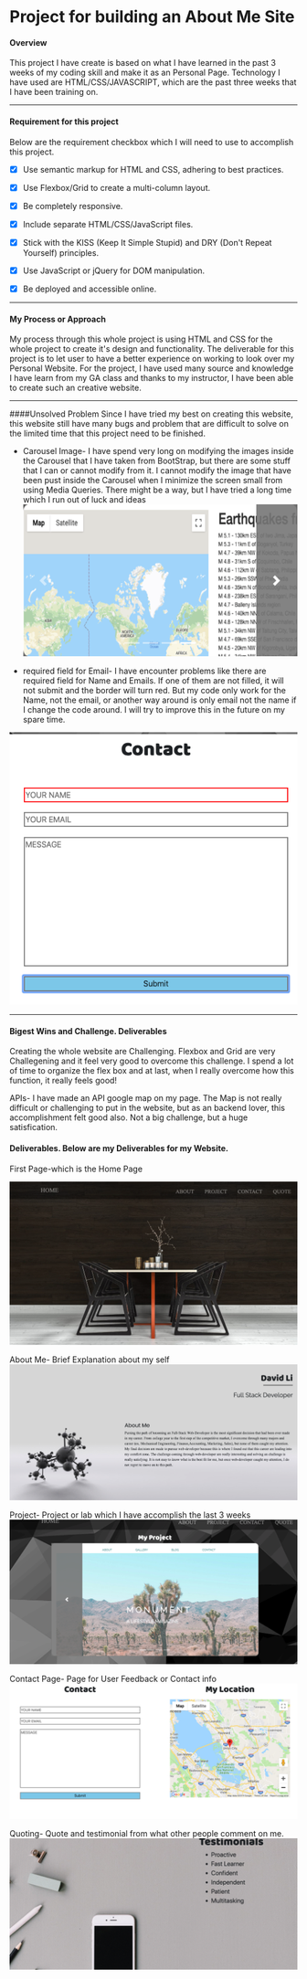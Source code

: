 # Project for building an About Me Site

#### Overview

This project I have create is based on what I have learned in the past 3 weeks of my coding skill and make it as an Personal Page. Technology I have used are HTML/CSS/JAVASCRIPT, which are the past three weeks that I have been training on. 

---

#### Requirement for this project

Below are the requirement checkbox which I will need to use to accomplish this project.

- [x] Use semantic markup for HTML and CSS, adhering to best practices.
- [x] Use Flexbox/Grid to create a multi-column layout.
- [x] Be completely responsive.
- [x] Include separate HTML/CSS/JavaScript files.
- [x] Stick with the KISS (Keep It Simple Stupid) and DRY (Don't Repeat Yourself) principles.
- [x] Use JavaScript or jQuery for DOM manipulation.
- [x] Be deployed and accessible online.


---

#### My Process or Approach 
My process through this whole project is using HTML and CSS for the whole project to create it's design and functionality. The deliverable for this project is to let user to have a better experience on working to look over my Personal Website. For the project, I have used many source and knowledge I have learn from my GA class and thanks to my instructor, I have been able to create such an creative website. 

---

####Unsolved Problem
Since I have tried my best on creating this website, this website still have many bugs and problem that are difficult to solve on the limited time that this project need to be finished. 

 - Carousel Image- I have spend very long on modifying the images inside the Carousel that I have taken from BootStrap, but there are some stuff that I can or cannot modify from it. I cannot modify the image that have been pust inside the Carousel when I minimize the screen small from using Media Queries. There might be a way, but I have tried a long time which I run out of luck and ideas 
 ![alt text](Screenshots/project_SS.png "Carousel Images")

 - required field for Email- I have encounter problems like there are required field for Name and Emails. If one of them are not filled, it will not submit and the border will turn red. But my code only work for the Name, not the email, or another way around is only email not the name if I change the code around. I will try to improve this in the future on my spare time. 

 ![alt text](Screenshots/contact_SS.png "Contact Images")


---

#### Bigest Wins and Challenge. Deliverables

Creating the whole website are Challenging. Flexbox and Grid are very Challegening and it feel very good to overcome this challenge. I spend a lot of time to organize the flex box and at last, when I really overcome how this function, it really feels good! 

APIs- I have made an API google map on my page. The Map is not really difficult or challenging to put in the website, but as an backend lover, this accomplishment felt good also. Not a big challenge, but a huge satisfication.

#### Deliverables. Below are my Deliverables for my Website.

First Page-which is the Home Page

![alt text](Screenshots/My_First_Page.png "My First Page")

About Me- Brief Explanation about my self
![alt text](Screenshots/about_me.png "About Me Page")

Project- Project or lab which I have accomplish the last 3 weeks
![alt text](Screenshots/project_page.png "My Project Page")

Contact Page- Page for User Feedback or Contact info
![alt text](Screenshots/contact_page.png "My Contact Page")

Quoting- Quote and testimonial from what other people comment on me.
![alt text](Screenshots/quote_page.png "My Quote Page")





